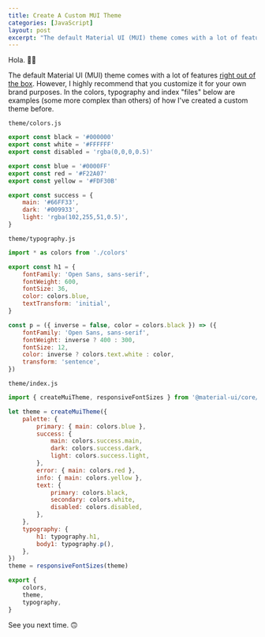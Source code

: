 ```yaml
---
title: Create A Custom MUI Theme
categories: [JavaScript]
layout: post
excerpt: "The default Material UI (MUI) theme comes with a lot of features right out of the box."
---
```


Hola. 👋🏾

The default Material UI (MUI) theme comes with a lot of features [right out of the box](https://material-ui.com/customization/default-theme/). However, I highly recommend that you customize it for your own brand purposes. In the colors, typography and index "files" below are examples (some more complex than others) of how I've created a custom theme before.

`theme/colors.js`
``` js
export const black = '#000000'
export const white = '#FFFFFF'
export const disabled = 'rgba(0,0,0,0.5)'

export const blue = '#0000FF'
export const red = '#F22A07'
export const yellow = '#FDF30B'

export const success = {
    main: '#66FF33',
    dark: '#009933',
    light: 'rgba(102,255,51,0.5)',
}
```

`theme/typography.js`
``` js
import * as colors from './colors'

export const h1 = {
    fontFamily: 'Open Sans, sans-serif',
    fontWeight: 600,
    fontSize: 36,
    color: colors.blue,
    textTransform: 'initial',
}

const p = ({ inverse = false, color = colors.black }) => ({
    fontFamily: 'Open Sans, sans-serif',
    fontWeight: inverse ? 400 : 300,
    fontSize: 12,
    color: inverse ? colors.text.white : color,
    transform: 'sentence',
})
```

`theme/index.js`
``` js
import { createMuiTheme, responsiveFontSizes } from '@material-ui/core/styles'

let theme = createMuiTheme({
    palette: {
        primary: { main: colors.blue },
        success: {
            main: colors.success.main,
            dark: colors.success.dark,
            light: colors.success.light,
        },
        error: { main: colors.red },
        info: { main: colors.yellow },
        text: {
            primary: colors.black,
            secondary: colors.white,
            disabled: colors.disabled,
        },
    },
    typography: {
        h1: typography.h1,
        body1: typography.p(),
    },
})
theme = responsiveFontSizes(theme)

export {
    colors,
    theme,
    typography,
}

```

See you next time. 🙃
